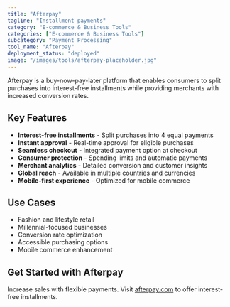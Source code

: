 ```yaml
---
title: "Afterpay"
tagline: "Installment payments"
category: "E-commerce & Business Tools"
categories: ["E-commerce & Business Tools"]
subcategory: "Payment Processing"
tool_name: "Afterpay"
deployment_status: "deployed"
image: "/images/tools/afterpay-placeholder.jpg"
---
```

Afterpay is a buy-now-pay-later platform that enables consumers to split purchases into interest-free installments while providing merchants with increased conversion rates.

## Key Features

- **Interest-free installments** - Split purchases into 4 equal payments
- **Instant approval** - Real-time approval for eligible purchases
- **Seamless checkout** - Integrated payment option at checkout
- **Consumer protection** - Spending limits and automatic payments
- **Merchant analytics** - Detailed conversion and customer insights
- **Global reach** - Available in multiple countries and currencies
- **Mobile-first experience** - Optimized for mobile commerce

## Use Cases

- Fashion and lifestyle retail
- Millennial-focused businesses
- Conversion rate optimization
- Accessible purchasing options
- Mobile commerce enhancement

## Get Started with Afterpay

Increase sales with flexible payments. Visit [afterpay.com](https://www.afterpay.com) to offer interest-free installments.